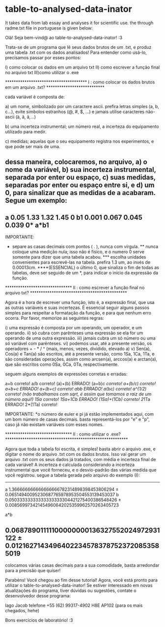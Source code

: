 # table-to-analysed-data-inator
It takes data from lab essay and analyses it for scientific use. the through radme.txt file in portuguese is given below:

Olá! Seja bem-vind@ ao table-to-analysed-data-inator! :3

Trata-se de um programa que lê seus dados brutos de um .txt, e produz uma tabela .txt com os dados analisados! Para entender como usá-lo, precisamos passar por esses pontos:

I) como colocar os dados em um arquivo txt
II) como escrever a função final no arquivo txt
III)como utilizar o .exe


************************************** I : como colocar os dados brutos em um arquivo .txt? ***************************


cada variável é composta de:

a) um nome, simbolizado por um caractere ascii. prefira letras simples (a, b, c...), evite simbolos estranhos (@, #, $, ...) e jamais utilise caracteres não-ascii (à, â, ã,...)

b) uma incerteza instrumental; um número real, a incerteza do equipamento utilizado para medir.

c) medidas; aquelas que o seu equipamento registra nos experimentos, e que pode ser mais de uma.

dessa maneira, colocaremos, no arquivo, a) o nome da variável, b) sua incerteza instrumental, separada por enter ou espaço, c) suas medidas, separadas por enter ou espaço entre si, e d) um 0, para sinalizar que as medidas de a acabaram. Segue um exemplo:
-------------------------------------------
a
0.05
1.33 1.32 1.45
0
b1
0.001
0.067 0.045 0.039
0*
a*b1
---------------------------------------------

IMPORTANTE:
* separe as casas decimais com pontos ( . ), nunca com vírgula.
** nunca coloque uma medição nula; isso não é físico, e o numero 0 serve somente para dizer que uma tabela acabou.
*** escolha unidades convenientes para escrevê-las na tabela. prefira 1.3 um, ao invés de 0.00013cm. 
****(ESSENCIAL) o último 0, que sinaliza o fim de todas as tabelas, deve ser seguido de um *, para indicar o início da expressão da 
função.


******************************* II : como escrever a função final no arquivo txt? *********************************************


Agora é a hora de escrever uma função, isto é, a expressão final, que usa as outras variáveis e suas incertezas. É essencial seguir alguns passos simples para respeitar a formatação da função, e para que nenhum erro ocorra. Por favor, memorize as seguintes regras:

i) uma expressão é composta por um operando, um operador, e um operando.
ii) só cubra com parênteses uma expressão se ela for um operando de uma outra expressão.
iii) jamais cubra um só número ou uma só variável com parênteses.
vi) podemos usar, até a presente versão, os operadores + - * / ^ (mais, menos, vezes, dividido, elevado a)
v) Sen(a), Cos(a) e Tan(a) são escritos, até a presente versão, como 1Sa, 1Ca, 1Ta, e são consideradas operações, assim como arcsen(a), arccos(a) e arctan(a), que são escritos como 0Sa, 0Ca, 0Ta, respectivamente.

seguem alguns exemplos de expressões corretas e erradas:

a+b                     correto!
a/b                     correto!
(a)+(b)                 ERRADO! 
(a+b)*c                 correto!
a+(b/c)                 correto!
a+b+c                   ERRADO!
a+(b+c)                 correto!
a*b*b                   ERRADO!
a*(b*c)                 correto!
a^(1/2)                 correto! (não trabalhamos com sqrt, é assim que tomamos a raiz de um número aqui!)
1Sa                     correto!
1Sa+1Cb                 ERRADO!
(1Sa)+(1Cb)             correto!
2*1Ta                   ERRADO!
2*(1Ta)                 correto!

IMPORTANTE: 
*o número de euler e pi já estão implementados aqui, com um bom número de casas decimais. basta representá-los por "e" e "p", caso já não existam variáveis com esses nomes.

******************************* II : como utilizar o .exe? *********************************************************

Agora que toda a tabela foi escrita, é simples! basta abrir o arquivo .exe, e digitar o nome do arquivo .txt com os dados brutos. Isso vai gerar um arquivo .txt com os seus dados já tratados, com média e incerteza final de cada variável! A incerteza é calculada considerando a incerteza instrumental que você forneceu, e o desvio-padrão das várias medida que vpcê registrou. segue a tabela gerada pelo arquivo do exemplo (I):


-------------------------------------------------------------------------------------------------
a 1.366666666666666666782314898398453806294 ± 0.06514940095230687765978953504553139453037
b 0.05033333333333333333304421275400386548426 ± 0.008569973421454960642025359962570263405723

a*b

0.06878901111100000000136327552024972931122 ± 0.01216271434964022345783787523720853585019
-------------------------------------------------------------------------------------------------

colocamos várias casas decimais para a sua comodidade, basta arredondar para a precisão que quiser!



Parabéns! Você chegou ao fim desse tutorial! Agora, você está pronto para utilizar o table-to-analysed-data-inator! Se estiver interessado em novas atualizações do programa, tiver dúvidas ou sugestões, contate o desenvolvedor desse programa:

Iago Jacob
telefone +55 (62) 99317-4902
H8E AP102 (para os mais chegados, hehe)

Bons exercícios de laboratório! :3

